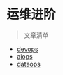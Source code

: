 # 运维进阶



> 文章清单

- [devops](ops/01-devops.md)
- [aiops](ops/02-aiops.md)
- [dataops](ops/03-dataops.md)